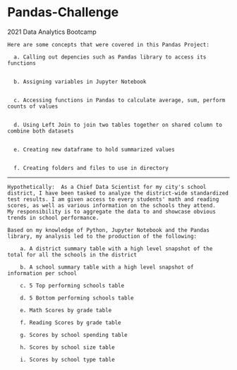 # Pandas-Challenge
2021 Data Analytics Bootcamp


    Here are some concepts that were covered in this Pandas Project:

      a. Calling out depencies such as Pandas library to access its functions
      
      
      b. Assigning variables in Jupyter Notebook


      c. Accessing functions in Pandas to calculate average, sum, perform counts of values


      d. Using Left Join to join two tables together on shared column to combine both datasets


      e. Creating new dataframe to hold summarized values


      f. Creating folders and files to use in directory
      
-----------------------------------------------------------------------------------------------------------------------------------------
        
    Hypothetically:  As a Chief Data Scientist for my city's school district, I have been tasked to analyze the district-wide standardized     test results. I am given access to every students' math and reading scores, as well as various information on the schools they attend.     My responsibility is to aggregate the data to and showcase obvious trends in school performance.

    Based on my knowledge of Python, Jupyter Notebook and the Pandas library, my analysis led to the production of the following: 
  
        a. A district summary table with a high level snapshot of the total for all the schools in the district

        b. A school summary table with a high level snapshot of information per school
        
        c. 5 Top performing schools table
        
        d. 5 Bottom performing schools table
        
        e. Math Scores by grade table
        
        f. Reading Scores by grade table
        
        g. Scores by school spending table
        
        h. Scores by school size table
        
        i. Scores by school type table
